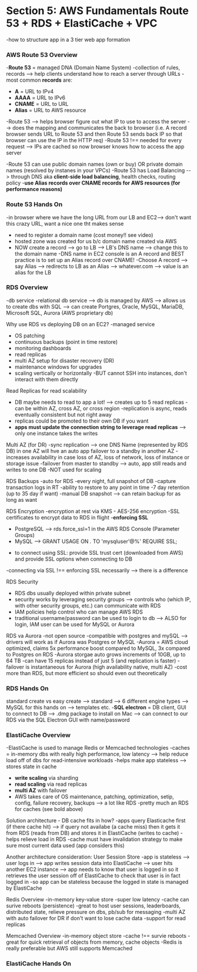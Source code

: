 # Section 5: AWS Fundamentals Route 53 + RDS + ElastiCache + VPC 
-how to structure app in a 3 tier web app formation 

### AWS Route 53 Overview 
-**Route 53** = managed DNA (Domain Name System)
-collection of rules, records --> help clients understand how to reach a server through URLs 
-most common **records** are: 
* **A** = URL to IPv4
* **AAAA** = URL to IPv6 
* **CNAME** = URL to URL 
* **Alias** = URL to AWS resource 

-Route 53 --> helps browser figure out what IP to use to access the server --> does the mapping and communicates the back to browser (i.e. A record browser sends URL to Route 53 and then Route 53 sends back IP so that browser can use the IP in the HTTP req)
-Route 53 !== needed for every request --> IPs are cached so now browser knows how to access the app server 

-Route 53 can use public domain names (own or buy) OR private domain names (resolved by instanes in your VPCs)
-Route 53 has Load Balancing --> through DNS aka **client-side load balancing**, health checks, routing policy
-**use Alias records over CNAME records for AWS resources (for performance reasons)**

### Route 53 Hands On 
-in browser where we have the long URL from our LB and EC2--> don't want this crazy URL, want a nice one tht makes sense 
- need to register a domain name (cost money!! see video)
- hosted zone was created for us b/c domain name created via AWS
- NOW create a record --> go to LB --> LB's DNS name --> change this to the domain name
-DNS name in EC2 console is an A record and BEST practice is to set up an Alias record over CNAME!
-Choose A record --> say Alias --> redirects to LB as an Alias --> whatever.com --> value is an alias for the LB 

### RDS Overview
-db service 
-relational db service --> db is managed by AWS --> allows us to create dbs with SQL --> can create Portgres, Oracle, MySQL, MariaDB, Microsoft SQL, Aurora (AWS proprietary db)

Why use RDS vs deploying DB on an EC2? 
-managed service
* OS patching
* continuous backups (point in time restore)
* monitoring dashboards
* read replicas 
* multi AZ setup for disaster recovery (DR)
* maintenance windows for upgrades 
* scaling vertically or horizontally 
-BUT cannot SSH into instances, don't interact with them directly 

Read Replicas for read scalability 
- DB maybe needs to read to app a lot! --> creates up to 5 read replicas
-can be within AZ, cross AZ, or cross region 
-replication is async, reads eventually consistent but not right away 
- replicas could be promoted to their own DB if you want 
- **apps must update the connection string to leverage read replicas** --> only one instance takes the writes 

Multi AZ (for DR)
-sync replication --> one DNS Name (represented by RDS DB) in one AZ will hve an auto app failover to a standby in another AZ
-increases availability in case loss of AZ, loss of network, loss of instance or storage issue
-failover from master to standby --> auto, app still reads and writes to one DB 
-NOT used for scaling 

RDS Backups
-auto for RDS
-every night, full snapshot of DB
-capture transaction logs in RT 
-ability to restore to any point in time 
-7 day retention (up to 35 day if want)
-manual DB snapshot --> can retain backup for as long as want 

RDS Encryption
-encryption at rest via KMS - AES-256 encryption 
-SSL certificates to encrypt data to RDS in flight 
-**enforcing SSL** 
* PostgreSQL --> rds.force_ssl=1 in the AWS RDS Console (Parameter Groups)
* MySQL --> GRANT USAGE ON *.* TO 'mysqluser'@%' REQUIRE SSL;
- to connect using SSL: provide SSL trust cert (downloaded from AWS) and provide SSL options when connecting to DB 

-connecting via SSL !== enforcing SSL necessarily --> there is a difference

RDS Security 
- RDS dbs usually deployed within private subnet
- security works by leveraging security groups --> controls who (which IP, with other security groups, etc.) can communicate with RDS 
- IAM policies help control who can manage AWS RDS
- traditional username/password can be used to login to db --> ALSO for login, IAM user can be used for MySQL or Aurora 

RDS va Aurora 
-not open source 
-compatible with postgres and mySQL --> drivers will work as if Aurora was Postgres or MySQL
-Aurora = AWS cloud optimized, claims 5x performance boost compared to MySQL, 3x compared to Postgres on RDS
-Aurora storgae auto grows increments of 10GB, up to 64 TB 
-can have 15 replicas instead of just 5 (and replication is faster)
-failover is instantaneous for Aurora (high availability native, multi AZ)
-cost more than RDS, but more efficient so should even out theoretically 

### RDS Hands On 
standard create vs easy create 
--> standard --> 6 different engine types --> MySQL for this hands on --> templates etc.
-**SQL electron** = DB client, GUI to connect to DB --> .dmg package to install on Mac --> can connect to our RDS via the SQL Electron GUI with name/password

### ElastiCache Overview 
-ElastiCache is used to manage Redis or Memcached technologies
-caches = in-memory dbs with really high performance, low latency --> help reduce load off of dbs for read-intensive workloads
-helps make app stateless --> stores state in cache 
- **write scaling** via sharding 
- **read scaling** via read replicas 
- **multi AZ** with failover 
- AWS takes care of OS maintenance, patching, optimization, setip, config, failure recovery, backups --> a lot like RDS
-pretty much an RDS for caches (see bold above)

Solution architecture - DB cache fits in how? 
-apps query Elasticache first (if there cache hit) --> if query not availabe (a cache miss) then it gets it from RDS (reads from DB) and stores it in ElastiCache (writes to cache)
-helps relieve load in RDS
-cache must have invalidation strategy to make sure most current data used (app considers this)

Another architecture consideration: User Session Store 
-app is stateless --> user logs in --> app writes session data into ElastiCache --> user hits another EC2 instance --> app needs to know that user is logged in so it retrieves the user session off of ElastiCache to check that user is in fact logged in 
-so app can be stateless because the logged in state is managed by ElastiCache

Redis Overview
-in-memory key-value store 
-super low latency 
-cache can surive reboots (persistence)
-great to host user sessions, leaderboards, distributed state, relieve pressure on dbs, pb/sub for messaging
-multi AZ with auto failover for DR if don't want to lose cache data 
-support for read replicas 

Memcached Overview
-in-memory object store 
-cache !== survie reboots
-great for quick retrieval of objects from memory, cache objects
-Redis is really preferable but AWS still supports Memcached

### ElastiCache Hands On
